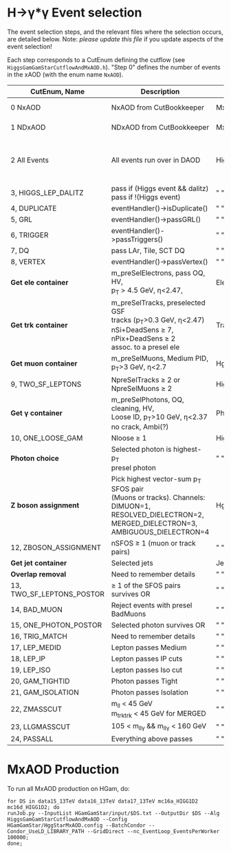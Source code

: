 H&rarr;&gamma;*&gamma; Event selection
=================

The event selection steps, and the relevant files where the selection occurs,
are detailed below.
Note: *please update this file* if you update aspects of the event selection!

Each step corresponds to a CutEnum defining the cutflow (see `HiggsGamGamStarCutflowAndMxAOD.h`).
"Step 0" defines the number of events in the xAOD (with the enum name `NxAOD`).

| CutEnum,  Name           | Description  | Location | Weight |
| ------------------------ | ------------ | -------- | ------ |
| 0  NxAOD                 | NxAOD from CutBookkeeper | MxAODTool.cxx | CBK sumOfEventWeights() |
| 1  NDxAOD                | NDxAOD from CutBookkeeper | MxAODTool.cxx | CBK sumOfEventWeights() |
| 2  All Events            | All events run over in DAOD | HiggsGamGamStarCutflowAndMxAOD.cxx | weightInitial() in HgammaAnalysis<br>(mcWeight, pileupWeight, vertexWeight) |
| 3, HIGGS_LEP_DALITZ	   | pass if (Higgs event && dalitz)<br> pass if !(Higgs event) | " " | " " |
| 4, DUPLICATE             | eventHandler()->isDuplicate()  | " " | " " |
| 5, GRL                   | eventHandler()->passGRL()      | " " | " " |
| 6, TRIGGER               | eventHandler()->passTriggers() | " " | " " |
| 7, DQ                    | pass LAr, Tile, SCT DQ         | " " | " " |
| 8, VERTEX                | eventHandler()->passVertex()   | " " | " " |
| **Get ele container**  | m_preSelElectrons, pass OQ, HV,<br> p<sub>T</sub> > 4.5 GeV, &eta;<2.47, | ElectronHandler.cxx | N/A |
| **Get trk container**  | m_preSelTracks, preselected GSF <br> tracks (p<sub>T</sub>>0.3 GeV, &eta;<2.47) <br> nSi+DeadSens &ge; 7, nPix+DeadSens &ge; 2 <br>assoc. to a presel ele | TrackHandler.cxx | N/A |
| **Get muon container** | m_preSelMuons, Medium PID,<br> p<sub>T</sub>>3 GeV, &eta;<2.7 | HggStarMxAOD.config | N/A |
| 9, TWO_SF_LEPTONS        | NpreSelTracks &ge; 2 or<br> NpreSelMuons &ge; 2 | HiggsGamGamStarCutflowAndMxAOD.cxx | " " |
| **Get &gamma; container** | m_preSelPhotons, OQ, cleaning, HV,<br> Loose ID, p<sub>T</sub>>10 GeV, &eta;<2.37<br> no crack, Ambi(?) | PhotonHandler.cxx | N/A
|10, ONE_LOOSE_GAM         | Nloose &ge; 1 | HiggsGamGamStarCutflowAndMxAOD.cxx | " " |
| **Photon choice**      | Selected photon is highest-p<sub>T</sub><br> presel photon | " " | N/A |
| **Z boson assignment** | Pick highest vector-sum p<sub>T</sub> SFOS pair<br>(Muons or tracks). Channels: <br>DIMUON=1,<br> RESOLVED_DIELECTRON=2,<br>MERGED_DIELECTRON=3,<br>AMBIGUOUS_DIELECTRON=4 | HggStarVariables.cxx | N/A |
|12, ZBOSON_ASSIGNMENT     | nSFOS &ge; 1 (muon or track pairs) | " " | " " |
| **Get jet container**  | Selected jets | JetHandler.cxx | N/A |
| **Overlap removal**    | Need to remember details | " " | " " |
|13, TWO_SF_LEPTONS_POSTOR | &ge; 1 of the SFOS pairs survives OR | " " | " " |
|14, BAD_MUON              | Reject events with presel BadMuons | " " | " " |
|15, ONE_PHOTON_POSTOR     | Selected photon survives OR | " " | " " |
|16, TRIG_MATCH            | Need to remember details | " " | " " |
|17, LEP_MEDID             | Lepton passes Medium | " " | " " |
|18, LEP_IP                | Lepton passes IP cuts | " " | " " |
|19, LEP_ISO               | Lepton passes Iso cut | " " | " " |
|20, GAM_TIGHTID           | Photon passes Tight | " " | " " |
|21, GAM_ISOLATION         | Photon passes Isolation | " " | " " |
|22, ZMASSCUT              | m<sub>ll</sub> < 45 GeV<br> m<sub>trktrk</sub> < 45 GeV for MERGED | " " | " " |
|23, LLGMASSCUT            | 105 < m<sub>ll&gamma;</sub> && m<sub>ll&gamma;</sub> < 160 GeV | " " | " " |
|24, PASSALL               | Everything above passes | " " | " " |

MxAOD Production
=================

To run all MxAOD production on HGam, do:

    for DS in data15_13TeV data16_13TeV data17_13TeV mc16a_HIGG1D2 mc16d_HIGG1D2; do
    runJob.py --InputList HGamGamStar/input/$DS.txt --OutputDir $DS --Alg HiggsGamGamStarCutflowAndMxAOD --Config HGamGamStar/HggStarMxAOD.config --BatchCondor --Condor_UseLD_LIBRARY_PATH --GridDirect --nc_EventLoop_EventsPerWorker 100000;
    done;
